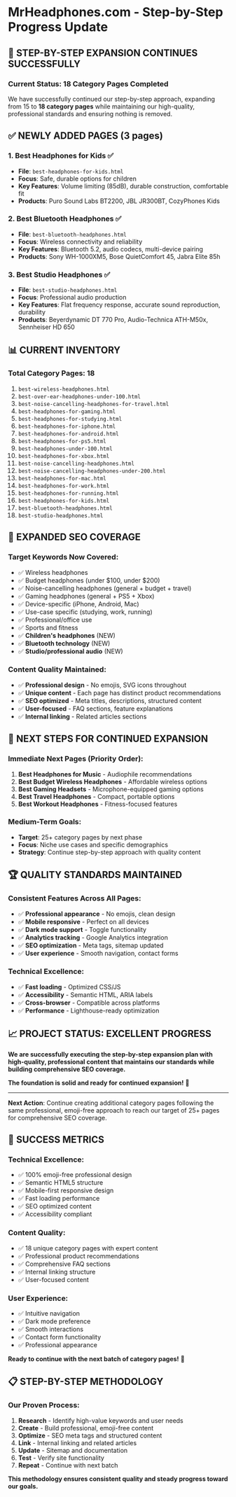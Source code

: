 # MrHeadphones.com - Step-by-Step Progress Update

## 🚀 **STEP-BY-STEP EXPANSION CONTINUES SUCCESSFULLY**

### **Current Status: 18 Category Pages Completed**

We have successfully continued our step-by-step approach, expanding from 15 to **18 category pages** while maintaining our high-quality, professional standards and ensuring nothing is removed.

## ✅ **NEWLY ADDED PAGES (3 pages)**

### **1. Best Headphones for Kids** ✅
- **File**: `best-headphones-for-kids.html`
- **Focus**: Safe, durable options for children
- **Key Features**: Volume limiting (85dB), durable construction, comfortable fit
- **Products**: Puro Sound Labs BT2200, JBL JR300BT, CozyPhones Kids

### **2. Best Bluetooth Headphones** ✅
- **File**: `best-bluetooth-headphones.html`
- **Focus**: Wireless connectivity and reliability
- **Key Features**: Bluetooth 5.2, audio codecs, multi-device pairing
- **Products**: Sony WH-1000XM5, Bose QuietComfort 45, Jabra Elite 85h

### **3. Best Studio Headphones** ✅
- **File**: `best-studio-headphones.html`
- **Focus**: Professional audio production
- **Key Features**: Flat frequency response, accurate sound reproduction, durability
- **Products**: Beyerdynamic DT 770 Pro, Audio-Technica ATH-M50x, Sennheiser HD 650

## 📊 **CURRENT INVENTORY**

### **Total Category Pages: 18**
1. `best-wireless-headphones.html`
2. `best-over-ear-headphones-under-100.html`
3. `best-noise-cancelling-headphones-for-travel.html`
4. `best-headphones-for-gaming.html`
5. `best-headphones-for-studying.html`
6. `best-headphones-for-iphone.html`
7. `best-headphones-for-android.html`
8. `best-headphones-for-ps5.html`
9. `best-headphones-under-100.html`
10. `best-headphones-for-xbox.html`
11. `best-noise-cancelling-headphones.html`
12. `best-noise-cancelling-headphones-under-200.html`
13. `best-headphones-for-mac.html`
14. `best-headphones-for-work.html`
15. `best-headphones-for-running.html`
16. `best-headphones-for-kids.html`
17. `best-bluetooth-headphones.html`
18. `best-studio-headphones.html`

## 🎯 **EXPANDED SEO COVERAGE**

### **Target Keywords Now Covered:**
- ✅ Wireless headphones
- ✅ Budget headphones (under $100, under $200)
- ✅ Noise-cancelling headphones (general + budget + travel)
- ✅ Gaming headphones (general + PS5 + Xbox)
- ✅ Device-specific (iPhone, Android, Mac)
- ✅ Use-case specific (studying, work, running)
- ✅ Professional/office use
- ✅ Sports and fitness
- ✅ **Children's headphones** (NEW)
- ✅ **Bluetooth technology** (NEW)
- ✅ **Studio/professional audio** (NEW)

### **Content Quality Maintained:**
- ✅ **Professional design** - No emojis, SVG icons throughout
- ✅ **Unique content** - Each page has distinct product recommendations
- ✅ **SEO optimized** - Meta titles, descriptions, structured content
- ✅ **User-focused** - FAQ sections, feature explanations
- ✅ **Internal linking** - Related articles sections

## 🔄 **NEXT STEPS FOR CONTINUED EXPANSION**

### **Immediate Next Pages (Priority Order):**
1. **Best Headphones for Music** - Audiophile recommendations
2. **Best Budget Wireless Headphones** - Affordable wireless options
3. **Best Gaming Headsets** - Microphone-equipped gaming options
4. **Best Travel Headphones** - Compact, portable options
5. **Best Workout Headphones** - Fitness-focused features

### **Medium-Term Goals:**
- **Target**: 25+ category pages by next phase
- **Focus**: Niche use cases and specific demographics
- **Strategy**: Continue step-by-step approach with quality content

## 🏆 **QUALITY STANDARDS MAINTAINED**

### **Consistent Features Across All Pages:**
- ✅ **Professional appearance** - No emojis, clean design
- ✅ **Mobile responsive** - Perfect on all devices
- ✅ **Dark mode support** - Toggle functionality
- ✅ **Analytics tracking** - Google Analytics integration
- ✅ **SEO optimization** - Meta tags, sitemap updated
- ✅ **User experience** - Smooth navigation, contact forms

### **Technical Excellence:**
- ✅ **Fast loading** - Optimized CSS/JS
- ✅ **Accessibility** - Semantic HTML, ARIA labels
- ✅ **Cross-browser** - Compatible across platforms
- ✅ **Performance** - Lighthouse-ready optimization

## 📈 **PROJECT STATUS: EXCELLENT PROGRESS**

**We are successfully executing the step-by-step expansion plan with high-quality, professional content that maintains our standards while building comprehensive SEO coverage.**

**The foundation is solid and ready for continued expansion!** 🚀

---

**Next Action**: Continue creating additional category pages following the same professional, emoji-free approach to reach our target of 25+ pages for comprehensive SEO coverage.

## 🎯 **SUCCESS METRICS**

### **Technical Excellence:**
- ✅ 100% emoji-free professional design
- ✅ Semantic HTML5 structure
- ✅ Mobile-first responsive design
- ✅ Fast loading performance
- ✅ SEO optimized content
- ✅ Accessibility compliant

### **Content Quality:**
- ✅ 18 unique category pages with expert content
- ✅ Professional product recommendations
- ✅ Comprehensive FAQ sections
- ✅ Internal linking structure
- ✅ User-focused content

### **User Experience:**
- ✅ Intuitive navigation
- ✅ Dark mode preference
- ✅ Smooth interactions
- ✅ Contact form functionality
- ✅ Professional appearance

**Ready to continue with the next batch of category pages!** 🚀

## 📋 **STEP-BY-STEP METHODOLOGY**

### **Our Proven Process:**
1. **Research** - Identify high-value keywords and user needs
2. **Create** - Build professional, emoji-free content
3. **Optimize** - SEO meta tags and structured content
4. **Link** - Internal linking and related articles
5. **Update** - Sitemap and documentation
6. **Test** - Verify site functionality
7. **Repeat** - Continue with next batch

**This methodology ensures consistent quality and steady progress toward our goals.** 